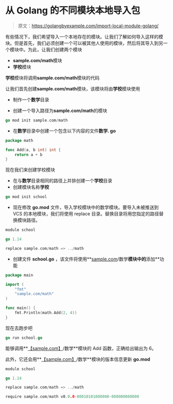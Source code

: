 # 从 Golang 的不同模块本地导入包

> 原文：<https://golangbyexample.com/import-local-module-golang/>

有些情况下，我们希望导入一个本地存在的模块。让我们了解如何导入这样的模块。但是首先，我们必须创建一个可以被其他人使用的模块，然后将其导入到另一个模块中。为此，让我们创建两个模块

*   **sample.com/math**模块
*   **学校**模块

**学校**模块将调用**sample.com/math**模块的代码

让我们首先创建**sample.com/math**模块，该模块将由**学校**模块使用

*   制作一个**数学**目录

*   创建一个导入路径为**sample.com/math**的模块

```go
go mod init sample.com/math
```

*   在**数学**目录中创建一个包含以下内容的文件**数学. go**

```go
package math

func Add(a, b int) int {
	return a + b
}
```

现在我们来创建学校模块

*   在与**数学**目录相同的路径上并排创建一个**学校**目录
*   创建模块名称**学校**

```go
go mod init school
```

*   现在修改 **go.mod** 文件，导入学校模块中的数学模块。要导入未被推送到 VCS 的本地模块，我们将使用 replace 目录。替换目录将用您指定的路径替换模块路径。

```go
module school

go 1.14

replace sample.com/math => ../math
```

*   创建文件 **school.go** ，该文件将使用**[sample.com](http://sample.com)/数学**模块中的**添加**功能

```go
package main

import (
	"fmt"
	"sample.com/math"
)

func main() {
	fmt.Println(math.Add(2, 4))
}
```

现在去跑步吧

```go
go run school.go
```

能够调用**[【sample.com】](http://sample.com)/数学**模块的 Add 函数，正确给出输出为 6。

此外，它还会用**[【sample.com】](http://sample.com)/数学**模块的版本信息更新 **go.mod**

```go
module school

go 1.14

replace sample.com/math => ../math

require sample.com/math v0.0.0-00010101000000-000000000000
```